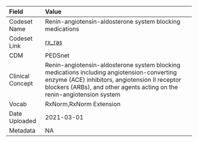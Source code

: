 |Field            |Value                                                                                                                                                                                                                   |
|:----------------|:-----------------------------------------------------------------------------------------------------------------------------------------------------------------------------------------------------------------------|
|Codeset Name     |Renin-angiotensin-aldosterone system blocking medications                                                                                                                                                               |
|Codeset Link     |[rx_ras](https://github.com/PEDSnet/Variable-Dictionary/blob/main/drugs/rx_ras.csv)                                                                                                                                     |
|CDM              |PEDSnet                                                                                                                                                                                                                 |
|Clinical Concept |Renin-angiotensin-aldosterone system blocking medications including angiotension-converting enzyme (ACE) inhibitors, angiotension II receptor blockers (ARBs), and other agents acting on the renin-angiotension system |
|Vocab            |RxNorm,RxNorm Extension                                                                                                                                                                                                 |
|Date Uploaded    |2021-03-01                                                                                                                                                                                                              |
|Metadata         |NA                                                                                                                                                                                                                      |

